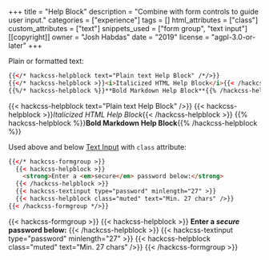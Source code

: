 +++
title = "Help Block"
description = "Combine with form controls to guide user input."
categories = ["experience"]
tags = []
html_attributes = ["class"]
custom_attributes = ["text"]
snippets_used = ["form group", "text input"]
[[copyright]]
  owner = "Josh Habdas"
  date = "2019"
  license = "agpl-3.0-or-later"
+++

Plain or formatted text:

```html
{{</* hackcss-helpblock text="Plain text Help Block" /*/>}}
{{</* hackcss-helpblock >}}<i>Italicized HTML Help Block</i>{{< /hackcss-helpblock */>}}
{{%/* hackcss-helpblock %}}**Bold Markdown Help Block**{{% /hackcss-helpblock */%}}
```
{{< hackcss-helpblock text="Plain text Help Block" />}}
{{< hackcss-helpblock >}}<i>Italicized HTML Help Block</i>{{< /hackcss-helpblock >}}
{{% hackcss-helpblock %}}**Bold Markdown Help Block**{{% /hackcss-helpblock %}}

Used above and below [Text Input](../text-input) with `class` attribute:

```html
{{</* hackcss-formgroup >}}
  {{< hackcss-helpblock >}}
    <strong>Enter a <em>secure</em> password below:</strong>
  {{< /hackcss-helpblock >}}
  {{< hackcss-textinput type="password" minlength="27" >}}
  {{< hackcss-helpblock class="muted" text="Min. 27 chars" />}}
{{< /hackcss-formgroup */>}}
```

{{< hackcss-formgroup >}}
  {{< hackcss-helpblock >}}
    <strong>Enter a <em>secure</em> password below:</strong>
  {{< /hackcss-helpblock >}}
  {{< hackcss-textinput type="password" minlength="27" >}}
  {{< hackcss-helpblock class="muted" text="Min. 27 chars" />}}
{{< /hackcss-formgroup >}}

